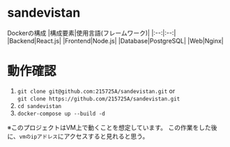 # sandevistan

Dockerの構成
|構成要素|使用言語(フレームワーク)|
|:--:|:--:|
|Backend|React.js|
|Frontend|Node.js|
|Database|PostgreSQL|
|Web|Nginx|

# 動作確認
1. `git clone git@github.com:215725A/sandevistan.git` or  
   `git clone https://github.com/215725A/sandevistan.git`
2. `cd sandevistan`
3. `docker-compose up --build -d`

※このプロジェクトはVM上で動くことを想定しています。
この作業をした後に、`vmのipアドレス`にアクセスすると見れると思う。
